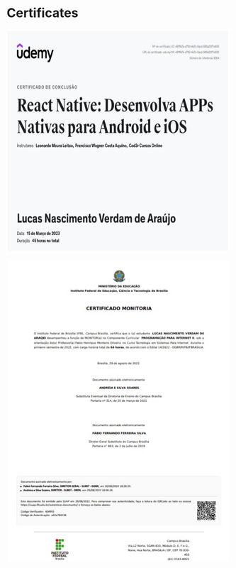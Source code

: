 # Certificates

<div align="center">
  <img height="500" width="690" src="https://github.com/LucasVerdam/Certificates/blob/main/ReactNativeJPG.jpg" />
</div>
<br>

<div align="center">
  <img height="680" width="500" src="https://github.com/LucasVerdam/Certificates/blob/main/MonitoriaJPG.jpg" />
</div>
